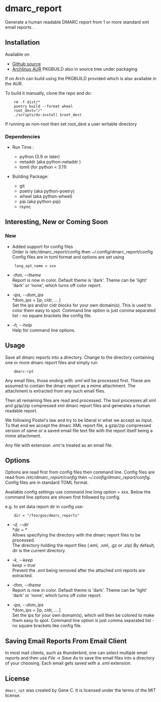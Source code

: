 # dmarc_report

Generate a human readable DMARC report from 1 or more standard xml email reports .

## Installation

Available on
 - [Github source ](https://github.com/gene-git/dmarc_report)
 - [Archlinux AUR](https://aur.archlinux.org/packages/dmarc_report)
   PKGBUILD also in source tree under packaging

If on Arch can build using the PKGBUILD provided which is also available in the AUR.

To build it manually, clone the repo and do:

        rm -f dist/*
        poetry build --format wheel
        root_dest="/"
        ./scripts/do-install $root_dest

  If running as non-root then set root\_dest a user writable directory

### Dependencies

- Run Time :
  - python (3.9 or later)
  - netaddr (aka python-netaddr )
  - tomli (for python < 3.11)

- Building Package:
  - git
  - poetry (aka python-poetry)
  - wheel (aka python-wheel)
  - pip (aka python-pip)
  - rsync

## Interesting, New or Coming Soon

### New

 - Added support for config files  
   Order is /etc/dmarc\_report/config then ~/.config/dmarc\_report/config
   Config files are in toml format and options are set using

        long_opt_name = xxx

 - *-thm, --theme*  
   Report is now in color.
   Default theme is 'dark'. Theme can be 'light' 'dark' or 'none', which turns off color report.

 - *-ips, --dom_ips*  
   *dom_ips = [ip, cidr, ... ]  
   Set the ips and/or cidr blocks for your own domain(s). 
   This is used to color them easy to spot.
   Command line option is just comma separated list - no square brackets like config file.

 - *-h, --help*  
   Help for command line options.

## Usage

Save all dmarc reports into a directory. 
Change to the directory containing one or more dmarc report files and simply run


        dmarc-rpt

Any email files, those ending with *.eml* will be processed first. These are assumed to
contain the dmarc report as a mime attachment. The attachment is extracted from any such email 
files. 

Then all remaining files are read and processed. The tool processes all xml 
and gzip/zip compressed xml dmarc report files and generates a human readable report.

We following Postel's law and try to be liberal in what we accept as input. To that end
we accept the dmarc XML report file, a gzip/zip compressed version of same or a saved email 
file text file with the report itself being a mime attachment.

Any file with extension *.eml* is treated as an email file.

## Options

Options are read first from config files then command line. Config files are read
from */etc/dmarc_report/config* then *~/.config/dmarc_report/config*.  Config files
are in standard TOML format.

Available config settings use command line long option = xxx.
Below the command line options are shown first followed by config.

e.g. to set data report dir in config use:

        dir = "/foo/goo/dmarc_reports"

 - *-d, --dir*   
   *dir = *  
   Allows specifying the directory with the dmarc report files to be processed.  
   The directory holding the report files (.eml, .xml, .gz or .zip)
   By default, dir is the current directory.

 - *-k, --keep*  
   *keep = true*  
   Prevent the *.eml* being removed after the attached xml reports are extracted.

 - *-thm, --theme*  
   Report is now in color.
   Default theme is 'dark'. Theme can be 'light' 'dark' or 'none', which turns off color report.

 - *-ips, --dom_ips*  
   *dom_ips = [ip, cidr, ... ]  
   Set the ips for your own domain(s), which will then be colored to make them easy to spot.
   Command line option is just comma separated list - no square brackets like config file.

## Saving Email Reports From Email Client

In most mail clients, such as thunderbird,  one can select multiple email reports and 
then use *File -> Save As* to save the email files into a directory of your choosing.
Each email gets saved with a *.eml* extension.


## License

`dmarc_rpt` was created by Gene C. It is licensed under the terms of the MIT license.

